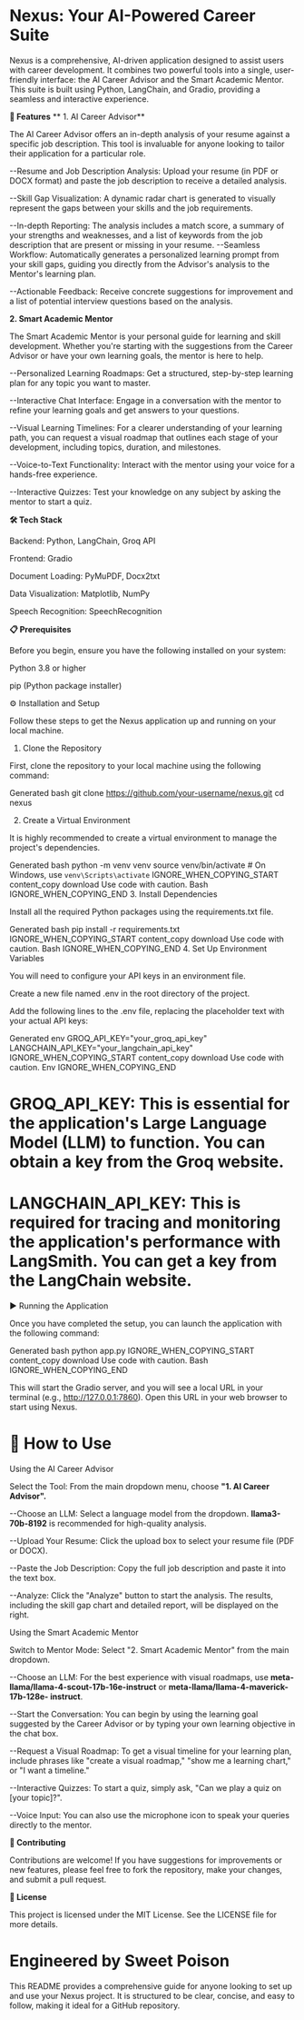 # Nexus: Your AI-Powered Career Suite

Nexus is a comprehensive, AI-driven application designed to assist users with career development. It combines two powerful tools into a single, user-friendly interface: the AI Career Advisor and the Smart Academic Mentor. This suite is built using Python, LangChain, and Gradio, providing a seamless and interactive experience.


**🚀 Features**
** 1. AI Career Advisor**

The AI Career Advisor offers an in-depth analysis of your resume against a specific job description. This tool is invaluable for anyone looking to tailor their application for a particular role.

--Resume and Job Description Analysis: Upload your resume (in PDF or DOCX format) and paste the job description to receive a detailed analysis.


--Skill Gap Visualization: A dynamic radar chart is generated to visually represent the gaps between your skills and the job requirements.

--In-depth Reporting: The analysis includes a match score, a summary of your strengths and weaknesses, and a list of keywords from the job description that are      present or missing in your resume.
--Seamless Workflow: Automatically generates a personalized learning prompt from your skill gaps, guiding you directly from the Advisor's analysis to the Mentor's   learning plan.

--Actionable Feedback: Receive concrete suggestions for improvement and a list of potential interview questions based on the analysis.

**2. Smart Academic Mentor**

The Smart Academic Mentor is your personal guide for learning and skill development. Whether you're starting with the suggestions from the Career Advisor or have your own learning goals, the mentor is here to help.

--Personalized Learning Roadmaps: Get a structured, step-by-step learning plan for any topic you want to master.

--Interactive Chat Interface: Engage in a conversation with the mentor to refine your learning goals and get answers to your questions.

--Visual Learning Timelines: For a clearer understanding of your learning path, you can request a visual roadmap that outlines each stage of your development, including topics, duration, and milestones.

--Voice-to-Text Functionality: Interact with the mentor using your voice for a hands-free experience.

--Interactive Quizzes: Test your knowledge on any subject by asking the mentor to start a quiz.

**🛠️ Tech Stack**

Backend: Python, LangChain, Groq API

Frontend: Gradio

Document Loading: PyMuPDF, Docx2txt

Data Visualization: Matplotlib, NumPy

Speech Recognition: SpeechRecognition

**📋 Prerequisites**

Before you begin, ensure you have the following installed on your system:

Python 3.8 or higher

pip (Python package installer)

⚙️ Installation and Setup

Follow these steps to get the Nexus application up and running on your local machine.

1. Clone the Repository

First, clone the repository to your local machine using the following command:

Generated bash
git clone https://github.com/your-username/nexus.git
cd nexus

2. Create a Virtual Environment

It is highly recommended to create a virtual environment to manage the project's dependencies.

Generated bash
python -m venv venv
source venv/bin/activate  # On Windows, use `venv\Scripts\activate`
IGNORE_WHEN_COPYING_START
content_copy
download
Use code with caution.
Bash
IGNORE_WHEN_COPYING_END
3. Install Dependencies

Install all the required Python packages using the requirements.txt file.

Generated bash
pip install -r requirements.txt
IGNORE_WHEN_COPYING_START
content_copy
download
Use code with caution.
Bash
IGNORE_WHEN_COPYING_END
4. Set Up Environment Variables

You will need to configure your API keys in an environment file.

Create a new file named .env in the root directory of the project.

Add the following lines to the .env file, replacing the placeholder text with your actual API keys:

Generated env
GROQ_API_KEY="your_groq_api_key"
LANGCHAIN_API_KEY="your_langchain_api_key"
IGNORE_WHEN_COPYING_START
content_copy
download
Use code with caution.
Env
IGNORE_WHEN_COPYING_END

# GROQ_API_KEY: This is essential for the application's Large Language Model (LLM) to function. You can obtain a key from the Groq website.

# LANGCHAIN_API_KEY: This is required for tracing and monitoring the application's performance with LangSmith. You can get a key from the LangChain website.

▶️ Running the Application

Once you have completed the setup, you can launch the application with the following command:

Generated bash
python app.py
IGNORE_WHEN_COPYING_START
content_copy
download
Use code with caution.
Bash
IGNORE_WHEN_COPYING_END

This will start the Gradio server, and you will see a local URL in your terminal (e.g., http://127.0.0.1:7860). Open this URL in your web browser to start using Nexus.

# 📖 How to Use
Using the AI Career Advisor

Select the Tool: From the main dropdown menu, choose **"1. AI Career Advisor".**

--Choose an LLM: Select a language model from the dropdown.  **llama3-70b-8192** is recommended for high-quality analysis.

--Upload Your Resume: Click the upload box to select your resume file (PDF or DOCX).

--Paste the Job Description: Copy the full job description and paste it into the text box.

--Analyze: Click the "Analyze" button to start the analysis. The results, including the skill gap chart and detailed report, will be displayed on the right.

Using the Smart Academic Mentor

Switch to Mentor Mode: Select "2. Smart Academic Mentor" from the main dropdown.

--Choose an LLM: For the best experience with visual roadmaps, use **meta-llama/llama-4-scout-17b-16e-instruct** or **meta-llama/llama-4-maverick-17b-128e-          instruct**.

--Start the Conversation: You can begin by using the learning goal suggested by the Career Advisor or by typing your own learning objective in the chat box.

--Request a Visual Roadmap: To get a visual timeline for your learning plan, include phrases like "create a visual roadmap," "show me a learning chart," or "I       want a timeline."

--Interactive Quizzes: To start a quiz, simply ask, "Can we play a quiz on [your topic]?".

--Voice Input: You can also use the microphone icon to speak your queries directly to the mentor.

**🤝 Contributing**

Contributions are welcome! If you have suggestions for improvements or new features, please feel free to fork the repository, make your changes, and submit a pull request.

**📜 License**

This project is licensed under the MIT License. See the LICENSE file for more details.

# Engineered by Sweet Poison

This README provides a comprehensive guide for anyone looking to set up and use your Nexus project. It is structured to be clear, concise, and easy to follow, making it ideal for a GitHub repository.
